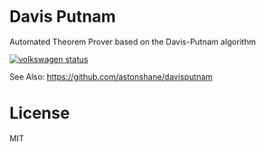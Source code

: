 # Davis Putnam
Automated Theorem Prover based on the Davis-Putnam algorithm

[![volkswagen status](https://auchenberg.github.io/volkswagen/volkswargen_ci.svg?v=1)](https://github.com/auchenberg/volkswagen)

See Also: https://github.com/astonshane/davisputnam
# License
MIT
